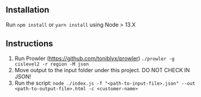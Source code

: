 ## Installation
Run `npm install` or `yarn install` using Node > 13.X
## Instructions
1. Run Prowler (https://github.com/toniblyx/prowler)
```./prowler -g cislevel2 -r region -M json```
3. Move output to the input folder under this project.  DO NOT CHECK IN JSON!
4. Run the script: ```node ./index.js -f "<path-to-input-file>.json" --out <path-to-output-file>.html -c <customer-name> ```

